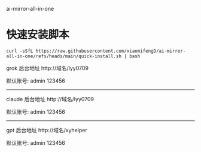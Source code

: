 ai-mirror-all-in-one

# 快速安装脚本

```
curl -sSfL https://raw.githubusercontent.com/xiaomifengD/ai-mirror-all-in-one/refs/heads/main/quick-install.sh | bash
```

grok 后台地址
http://域名/lyy0709

默认账号: admin 123456


---
claude 后台地址
http://域名/lyy0709

默认账号: admin 123456

---
gpt 后台地址
http://域名/xyhelper

默认账号: admin 123456
